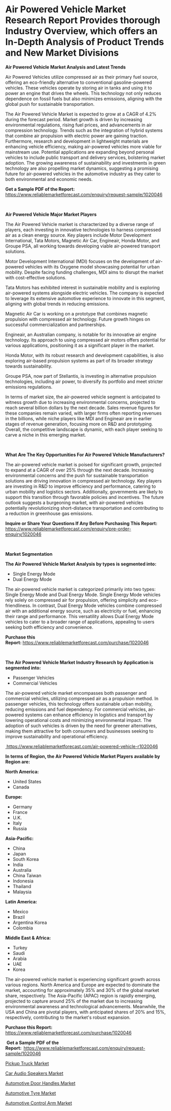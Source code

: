 <p><h1>Air Powered Vehicle Market Research Report Provides thorough Industry Overview, which offers an In-Depth Analysis of Product Trends and New Market Divisions</h1></p><p><strong>Air Powered Vehicle Market Analysis and Latest Trends</strong></p>
<p><p>Air Powered Vehicles utilize compressed air as their primary fuel source, offering an eco-friendly alternative to conventional gasoline-powered vehicles. These vehicles operate by storing air in tanks and using it to power an engine that drives the wheels. This technology not only reduces dependence on fossil fuels but also minimizes emissions, aligning with the global push for sustainable transportation.</p><p>The Air Powered Vehicle Market is expected to grow at a CAGR of 4.2% during the forecast period. Market growth is driven by increasing environmental regulations, rising fuel prices, and advancements in air compression technology. Trends such as the integration of hybrid systems that combine air propulsion with electric power are gaining traction. Furthermore, research and development in lightweight materials are enhancing vehicle efficiency, making air-powered vehicles more viable for mainstream use. Potential applications are expanding beyond personal vehicles to include public transport and delivery services, bolstering market adoption. The growing awareness of sustainability and investments in green technology are also propelling market dynamics, suggesting a promising future for air-powered vehicles in the automotive industry as they cater to both environmental and economic needs.</p></p>
<p><strong>Get a Sample PDF of the Report:&nbsp;</strong> <a href="https://www.reliablemarketforecast.com/enquiry/request-sample/1020046?utm_campaign=1097&utm_medium=2&utm_source=Github&utm_content=ia&utm_term=30032025&utm_id=air-powered-vehicle">https://www.reliablemarketforecast.com/enquiry/request-sample/1020046</a></p>
<p>&nbsp;</p>
<p><strong>Air Powered Vehicle Major Market Players</strong></p>
<p><p>The Air Powered Vehicle market is characterized by a diverse range of players, each investing in innovative technologies to harness compressed air as a clean energy source. Key players include Motor Development International, Tata Motors, Magnetic Air Car, Engineair, Honda Motor, and Groupe PSA, all working towards developing viable air-powered transport solutions.</p><p>Motor Development International (MDI) focuses on the development of air-powered vehicles with its Oxygene model showcasing potential for urban mobility. Despite facing funding challenges, MDI aims to disrupt the market with cost-effective solutions.</p><p>Tata Motors has exhibited interest in sustainable mobility and is exploring air-powered systems alongside electric vehicles. The company is expected to leverage its extensive automotive experience to innovate in this segment, aligning with global trends in reducing emissions.</p><p>Magnetic Air Car is working on a prototype that combines magnetic propulsion with compressed air technology. Future growth hinges on successful commercialization and partnerships.</p><p>Engineair, an Australian company, is notable for its innovative air engine technology. Its approach to using compressed air motors offers potential for various applications, positioning it as a significant player in the market.</p><p>Honda Motor, with its robust research and development capabilities, is also exploring air-based propulsion systems as part of its broader strategy towards sustainability.</p><p>Groupe PSA, now part of Stellantis, is investing in alternative propulsion technologies, including air power, to diversify its portfolio and meet stricter emissions regulations.</p><p>In terms of market size, the air-powered vehicle segment is anticipated to witness growth due to increasing environmental concerns, projected to reach several billion dollars by the next decade. Sales revenue figures for these companies remain varied, with larger firms often reporting revenues in the billions, while niche players like MDI and Engineair are in earlier stages of revenue generation, focusing more on R&D and prototyping. Overall, the competitive landscape is dynamic, with each player seeking to carve a niche in this emerging market.</p></p>
<p>&nbsp;</p>
<p><strong>What Are The Key Opportunities For Air Powered Vehicle Manufacturers?</strong></p>
<p><p>The air-powered vehicle market is poised for significant growth, projected to expand at a CAGR of over 25% through the next decade. Increasing environmental concerns and the push for sustainable transportation solutions are driving innovation in compressed air technology. Key players are investing in R&D to improve efficiency and performance, catering to urban mobility and logistics sectors. Additionally, governments are likely to support this transition through favorable policies and incentives. The future outlook suggests a burgeoning market, with air-powered vehicles potentially revolutionizing short-distance transportation and contributing to a reduction in greenhouse gas emissions.</p></p>
<p><strong>Inquire or Share Your Questions If Any Before Purchasing This Report:</strong> <a href="https://www.reliablemarketforecast.com/enquiry/pre-order-enquiry/1020046?utm_campaign=1097&utm_medium=2&utm_source=Github&utm_content=ia&utm_term=30032025&utm_id=air-powered-vehicle">https://www.reliablemarketforecast.com/enquiry/pre-order-enquiry/1020046</a></p>
<p>&nbsp;</p>
<p><strong>Market Segmentation</strong></p>
<p><strong>The Air Powered Vehicle Market Analysis by types is segmented into:</strong></p>
<p><ul><li>Single Energy Mode</li><li>Dual Energy Mode</li></ul></p>
<p><p>The air-powered vehicle market is categorized primarily into two types: Single Energy Mode and Dual Energy Mode. Single Energy Mode vehicles rely solely on compressed air for propulsion, offering simplicity and eco-friendliness. In contrast, Dual Energy Mode vehicles combine compressed air with an additional energy source, such as electricity or fuel, enhancing their range and performance. This versatility allows Dual Energy Mode vehicles to cater to a broader range of applications, appealing to users seeking both efficiency and convenience.</p></p>
<p><strong>Purchase this Report:&nbsp;</strong><a href="https://www.reliablemarketforecast.com/purchase/1020046?utm_campaign=1097&utm_medium=2&utm_source=Github&utm_content=ia&utm_term=30032025&utm_id=air-powered-vehicle">https://www.reliablemarketforecast.com/purchase/1020046</a></p>
<p>&nbsp;</p>
<p><strong>The Air Powered Vehicle Market Industry Research by Application is segmented into:</strong></p>
<p><ul><li>Passenger Vehicles</li><li>Commercial Vehicles</li></ul></p>
<p><p>The air-powered vehicle market encompasses both passenger and commercial vehicles, utilizing compressed air as a propulsion method. In passenger vehicles, this technology offers sustainable urban mobility, reducing emissions and fuel dependency. For commercial vehicles, air-powered systems can enhance efficiency in logistics and transport by lowering operational costs and minimizing environmental impact. The adoption of such vehicles is driven by the need for greener alternatives, making them attractive for both consumers and businesses seeking to improve sustainability and operational efficiency.</p></p>
<p><a href="https://www.reliablemarketforecast.com/air-powered-vehicle-r1020046?utm_campaign=1097&utm_medium=2&utm_source=Github&utm_content=ia&utm_term=30032025&utm_id=air-powered-vehicle">&nbsp;https://www.reliablemarketforecast.com/air-powered-vehicle-r1020046</a></p>
<p><strong>In terms of Region, the Air Powered Vehicle Market Players available by Region are:</strong></p>
<p>
    <p> <strong> North America: </strong>
        <ul>
            <li>United States</li>
            <li>Canada</li>
        </ul>
        </p> 
    <p> <strong> Europe: </strong>
        <ul>
            <li>Germany</li>
            <li>France</li>
            <li>U.K.</li>
            <li>Italy</li>
            <li>Russia</li>
        </ul>
        </p> 
    <p> <strong> Asia-Pacific: </strong>
        <ul>
            <li>China</li>
            <li>Japan</li>
            <li>South Korea</li>
            <li>India</li>
            <li>Australia</li>
            <li>China Taiwan</li>
            <li>Indonesia</li>
            <li>Thailand</li>
            <li>Malaysia</li>
        </ul>
        </p> 
    <p> <strong> Latin America: </strong>
        <ul>
            <li>Mexico</li>
            <li>Brazil</li>
            <li>Argentina Korea</li>
            <li>Colombia</li>
        </ul>
        </p> 
    <p> <strong> Middle East & Africa: </strong>
        <ul>
            <li>Turkey</li>
            <li>Saudi</li>
            <li>Arabia</li>
            <li>UAE</li>
            <li>Korea</li>
        </ul>
    </p>
    </p>
<p><p>The air-powered vehicle market is experiencing significant growth across various regions. North America and Europe are expected to dominate the market, accounting for approximately 35% and 30% of the global market share, respectively. The Asia-Pacific (APAC) region is rapidly emerging, projected to capture around 25% of the market due to increasing environmental awareness and technological advancements. Meanwhile, the USA and China are pivotal players, with anticipated shares of 20% and 15%, respectively, contributing to the market's robust expansion.</p></p>
<p><strong>Purchase this Report: </strong><a href="https://www.reliablemarketforecast.com/purchase/1020046?utm_campaign=1097&utm_medium=2&utm_source=Github&utm_content=ia&utm_term=30032025&utm_id=air-powered-vehicle">https://www.reliablemarketforecast.com/purchase/1020046</a></p>
<p>&nbsp;<strong>Get a Sample PDF of the Report:&nbsp;&nbsp;</strong><a href="https://www.reliablemarketforecast.com/enquiry/request-sample/1020046?utm_campaign=1097&utm_medium=2&utm_source=Github&utm_content=ia&utm_term=30032025&utm_id=air-powered-vehicle">https://www.reliablemarketforecast.com/enquiry/request-sample/1020046</a></p>
<p><strong></strong></p>
<p><p><a href="https://github.com/noppbebawy/Market-Research-Report-List-1/blob/main/pickup-truck-market.md?utm_campaign=1097&utm_medium=2&utm_source=Github&utm_content=ia&utm_term=30032025&utm_id=air-powered-vehicle">Pickup Truck Market</a></p><p><a href="https://github.com/oshodikurc/Market-Research-Report-List-1/blob/main/car-audio-speakers-market.md?utm_campaign=1097&utm_medium=2&utm_source=Github&utm_content=ia&utm_term=30032025&utm_id=air-powered-vehicle">Car Audio Speakers Market</a></p><p><a href="https://github.com/ajegiobitsa/Market-Research-Report-List-1/blob/main/automotive-door-handles-market.md?utm_campaign=1097&utm_medium=2&utm_source=Github&utm_content=ia&utm_term=30032025&utm_id=air-powered-vehicle">Automotive Door Handles Market</a></p><p><a href="https://github.com/efialiurca/Market-Research-Report-List-1/blob/main/automotive-tyre-market.md?utm_campaign=1097&utm_medium=2&utm_source=Github&utm_content=ia&utm_term=30032025&utm_id=air-powered-vehicle">Automotive Tyre Market</a></p><p><a href="https://github.com/aslinalirey9/Market-Research-Report-List-1/blob/main/automotive-control-arm-market.md?utm_campaign=1097&utm_medium=2&utm_source=Github&utm_content=ia&utm_term=30032025&utm_id=air-powered-vehicle">Automotive Control Arm Market</a></p></p>
